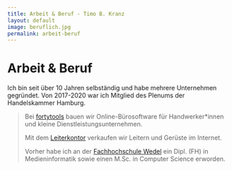 ```yaml
---
title: Arbeit & Beruf - Timo B. Kranz
layout: default
image: beruflich.jpg
permalink: arbeit-beruf
---
```


# Arbeit & Beruf

Ich bin seit über 10 Jahren selbständig und habe mehrere Unternehmen gegründet.
Von 2017-2020 war ich Mitglied des Plenums der Handelskammer Hamburg.

> Bei [fortytools](https://www.fortytools.com) bauen wir Online-Bürosoftware für Handwerker*innen und kleine Dienstleistungsunternehmen.
>
> Mit dem [Leiterkontor](https://www.leiterkontor.de) verkaufen wir Leitern und Gerüste im Internet.
>
> Vorher habe ich an der [Fachhochschule Wedel](https://www.fh-wedel.de) ein Dipl. (FH) in Medieninformatik sowie
> einen M.Sc. in Computer Science erworden.
